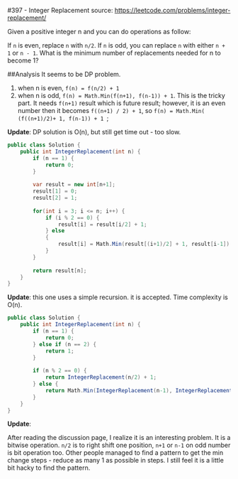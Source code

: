 #397 - Integer Replacement
source: https://leetcode.com/problems/integer-replacement/

Given a positive integer n and you can do operations as follow:

If `n` is even, replace `n` with `n/2`.
If `n` is odd, you can replace `n` with either `n + 1` or `n - 1`.
What is the minimum number of replacements needed for n to become 1?

##Analysis
It seems to be DP problem. 

1. when n is even, `f(n) = f(n/2) + 1`
2. when n is odd, `f(n) = Math.Min(f(n+1), f(n-1)) + 1`. This is the tricky part. It needs `f(n+1)` result which is future result; however, it is an even number then it becomes `f((n+1) / 2) + 1`, so `f(n) = Math.Min( (f((n+1)/2)+ 1, f(n-1)) + 1 `;

**Update**: DP solution is O(n), but still get time out - too slow.

```csharp
public class Solution {
    public int IntegerReplacement(int n) {
        if (n == 1) {
            return 0;
        }
        
        var result = new int[n+1];
        result[1] = 0;
        result[2] = 1;
        
        for(int i = 3; i <= n; i++) {
            if (i % 2 == 0) {
                result[i] = result[i/2] + 1;
            } else 
            {
                result[i] = Math.Min(result[(i+1)/2] + 1, result[i-1]) + 1;
            }            
        }
        
        return result[n];
    }
}
```

**Update**:  this one uses a simple recursion. it is accepted. Time complexity is O(n).

```csharp
public class Solution {
    public int IntegerReplacement(int n) {
        if (n == 1) {
            return 0;
        } else if (n == 2) {
            return 1;
        }
        
        if (n % 2 == 0) {
            return IntegerReplacement(n/2) + 1;
        } else {
            return Math.Min(IntegerReplacement(n-1), IntegerReplacement(n/2 + 1) + 1) + 1;
        }
    }
}
```

**Update**: 

After reading the discussion page, I realize it is an interesting problem. It is a bitwise operation. 
`n/2` is to right shift one position, `n+1` or `n-1` on odd number is bit operation too. 
Other people managed to find a pattern to get the min change steps - reduce as many 1 as possible in steps.
I still feel it is a little bit hacky to find the pattern.

